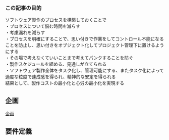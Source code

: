 ### この記事の目的
ソフトウェア製作のプロセスを構築しておくことで  
・プロセスについて悩む時間を減らす  
・考慮漏れを減らす  
・プロセスを明確にすることで、思い付きで作業をしてコントロール不能になることを防止し、思い付きをオブジェクト化してプロジェクト管理下に置けるようにする  
・その場で考えなくていいことまで考えてパンクすることを防ぐ  
・製作スケジュールを組める、見通しが立てられる  
・ソフトウェア製作全体をタスク化し、管理可能にする、またタスク化によって適度な粒度で達成感を得られ、精神的な安定を得られる    
結果として、製作コストの最小化と心労の最小化を実現する  

## 企画
[企画](/SoftwareCreate/Plan.md)

## 要件定義
